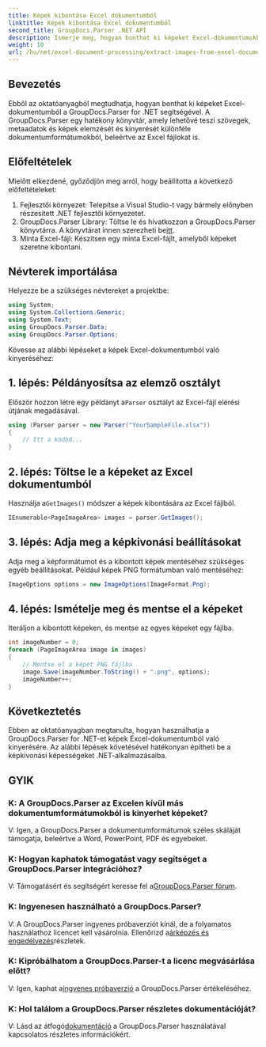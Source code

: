 ```yaml
---
title: Képek kibontása Excel dokumentumból
linktitle: Képek kibontása Excel dokumentumból
second_title: GroupDocs.Parser .NET API
description: Ismerje meg, hogyan bonthat ki képeket Excel-dokumentumokból a GroupDocs.Parser for .NET segítségével. Útmutató lépésről lépésre kódpéldákkal.
weight: 10
url: /hu/net/excel-document-processing/extract-images-from-excel-document/
---
```

## Bevezetés
Ebből az oktatóanyagból megtudhatja, hogyan bonthat ki képeket Excel-dokumentumból a GroupDocs.Parser for .NET segítségével. A GroupDocs.Parser egy hatékony könyvtár, amely lehetővé teszi szövegek, metaadatok és képek elemzését és kinyerését különféle dokumentumformátumokból, beleértve az Excel fájlokat is.
## Előfeltételek
Mielőtt elkezdené, győződjön meg arról, hogy beállította a következő előfeltételeket:
1. Fejlesztői környezet: Telepítse a Visual Studio-t vagy bármely előnyben részesített .NET fejlesztői környezetet.
2.  GroupDocs.Parser Library: Töltse le és hivatkozzon a GroupDocs.Parser könyvtárra. A könyvtárat innen szerezheti be[itt](https://releases.groupdocs.com/parser/net/).
3. Minta Excel-fájl: Készítsen egy minta Excel-fájlt, amelyből képeket szeretne kibontani.
## Névterek importálása
Helyezze be a szükséges névtereket a projektbe:
```csharp
using System;
using System.Collections.Generic;
using System.Text;
using GroupDocs.Parser.Data;
using GroupDocs.Parser.Options;
```
Kövesse az alábbi lépéseket a képek Excel-dokumentumból való kinyeréséhez:
## 1. lépés: Példányosítsa az elemző osztályt
 Először hozzon létre egy példányt a`Parser` osztályt az Excel-fájl elérési útjának megadásával.
```csharp
using (Parser parser = new Parser("YourSampleFile.xlsx"))
{
    // Itt a kódod...
}
```
## 2. lépés: Töltse le a képeket az Excel dokumentumból
 Használja a`GetImages()` módszer a képek kibontására az Excel fájlból.
```csharp
IEnumerable<PageImageArea> images = parser.GetImages();
```
## 3. lépés: Adja meg a képkivonási beállításokat
Adja meg a képformátumot és a kibontott képek mentéséhez szükséges egyéb beállításokat. Például képek PNG formátumban való mentéséhez:
```csharp
ImageOptions options = new ImageOptions(ImageFormat.Png);
```
## 4. lépés: Ismételje meg és mentse el a képeket
Iteráljon a kibontott képeken, és mentse az egyes képeket egy fájlba.
```csharp
int imageNumber = 0;
foreach (PageImageArea image in images)
{
    // Mentse el a képet PNG fájlba
    image.Save(imageNumber.ToString() + ".png", options);
    imageNumber++;
}
```
## Következtetés
Ebben az oktatóanyagban megtanulta, hogyan használhatja a GroupDocs.Parser for .NET-et képek Excel-dokumentumból való kinyerésére. Az alábbi lépések követésével hatékonyan építheti be a képkivonási képességeket .NET-alkalmazásaiba.

## GYIK
### K: A GroupDocs.Parser az Excelen kívül más dokumentumformátumokból is kinyerhet képeket?
V: Igen, a GroupDocs.Parser a dokumentumformátumok széles skáláját támogatja, beleértve a Word, PowerPoint, PDF és egyebeket.
### K: Hogyan kaphatok támogatást vagy segítséget a GroupDocs.Parser integrációhoz?
 V: Támogatásért és segítségért keresse fel a[GroupDocs.Parser fórum](https://forum.groupdocs.com/c/parser/17).
### K: Ingyenesen használható a GroupDocs.Parser?
 V: A GroupDocs.Parser ingyenes próbaverziót kínál, de a folyamatos használathoz licencet kell vásárolnia. Ellenőrizd a[árképzés és engedélyezés](https://purchase.groupdocs.com/buy)részletek.
### K: Kipróbálhatom a GroupDocs.Parser-t a licenc megvásárlása előtt?
 V: Igen, kaphat a[ingyenes próbaverzió](https://releases.groupdocs.com/) a GroupDocs.Parser értékeléséhez.
### K: Hol találom a GroupDocs.Parser részletes dokumentációját?
 V: Lásd az átfogó[dokumentáció](https://tutorials.groupdocs.com/parser/net/) a GroupDocs.Parser használatával kapcsolatos részletes információkért.